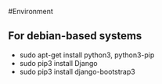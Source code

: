 #Environment

## For debian-based systems

* sudo apt-get install python3, python3-pip
* sudo pip3 install Django
* sudo pip3 install django-bootstrap3
